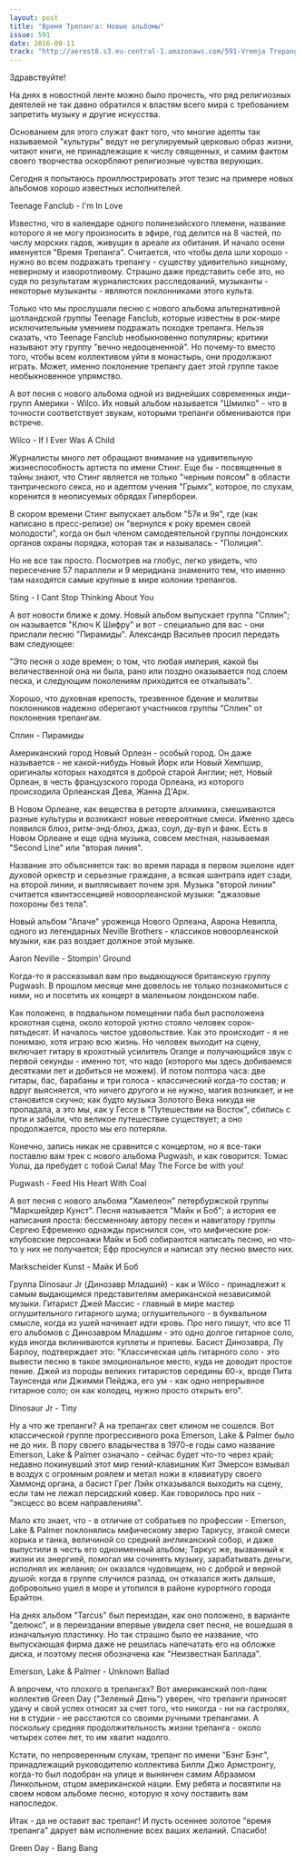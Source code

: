 ```yaml
---
layout: post
title: "Время Трепанга: Новые альбомы"
issue: 591
date: 2016-09-11
track: "http://aerost8.s3.eu-central-1.amazonaws.com/591-Vremja Trepanga - Novye Al'bomy.mp3"
---
```


Здравствуйте!

На днях в новостной ленте можно было прочесть, что ряд религиозных деятелей не так давно обратился к властям всего мира с требованием запретить музыку и другие искусства.

Основанием для этого служат факт того, что многие адепты так называемой "культуры" ведут не регулируемый церковью образ жизни, читают книги, не принадлежащие к числу священных, и самим фактом своего творчества оскорбляют религиозные чувства верующих.

Сегодня я попытаюсь проиллюстрировать этот тезис на примере новых альбомов хорошо известных исполнителей.

Teenage Fanclub - I'm In Love

Известно, что в календаре одного полинезийского племени, название которого я не могу произносить в эфире, год делится на 8 частей, по числу морских гадов, живущих в ареале их обитания. И начало осени именуется "Время Трепанга". Считается, что чтобы дела шли хорошо - нужно во всем подражать трепангу - существу удивительно хищному, неверному и изворотливому. Страшно даже представить себе это, но судя по результатам журналистских расследований, музыканты - некоторые музыканты - являются поклонниками этого культа.

Только что мы прослушали песню с нового альбома альтернативной шотландской группы Teenage Fanclub, которые известны в рок-мире исключительным умением подражать походке трепанга. Нельзя сказать, что Teenage Fanclub необыкновенно популярны; критики называют эту группу "вечно недооцененной". Но почему-то вместо того, чтобы всем коллективом уйти в монастырь, они продолжают играть. Может, именно поклонение трепангу дает этой группе такое необыкновенное упрямство.

А вот песня с нового альбома одной из виднейших современных инди-групп Америки - Wilco. Их новый альбом называется "Шмилко" - что в точности соответствует звукам, которыми трепанги обмениваются при встрече.

Wilco - If I Ever Was A Child

Журналисты много лет обращают внимание на удивительную жизнеспособность артиста по имени Стинг. Еще бы - посвященные в тайны знают, что Стинг является не только "черным поясом" в области тантрического секса, но и адептом учения "Грымх", которое, по слухам, коренится в неописуемых обрядах Гипербореи.

В скором времени Стинг выпускает альбом "57я и 9я", где (как написано в пресс-релизе) он "вернулся к року времен своей молодости", когда он был членом самодеятельной группы лондонских органов охраны порядка, которая так и называлась - "Полиция".

Но не все так просто. Посмотрев на глобус, легко увидеть, что пересечение 57 параллели и 9 меридиана знаменито тем, что именно там находятся самые крупные в мире колонии трепангов.

Sting - I Cant Stop Thinking About You

А вот новости ближе к дому. Новый альбом выпускает группа "Сплин"; он называется "Ключ К Шифру" и вот - специально для вас - они прислали песню "Пирамиды". Александр Васильев просил передать вам следующее:

"Это песня о ходе времен; о том, что любая империя, какой бы величественной она ни была, рано или поздно оказывается под слоем песка, и следующим поколениям приходится ее откапывать".

Хорошо, что духовная крепость, трезвенное бдение и молитвы поклонников надежно оберегают участников группы "Сплин" от поклонения трепангам.

Сплин - Пирамиды

Американский город Новый Орлеан - особый город. Он даже называется - не какой-нибудь Новый Йорк или Новый Хемпшир, оригиналы которых находятся в доброй старой Англии; нет, Новый Орлеан, в честь французского города Орлеана, из которого происходила Орлеанская Дева, Жанна Д'Арк.

В Новом Орлеане, как вещества в реторте алхимика, смешиваются разные культуры и возникают новые невероятные смеси. Именно здесь появился блюз, ритм-энд-блюз, джаз, соул, ду-вуп и фанк. Есть в Новом Орлеане и еще одна музыка, совсем местная, называемая "Second Line" или "вторая линия".

Название это объясняется так: во время парада в первом эшелоне идет духовой оркестр и серьезные граждане, а всякая шантрапа идет сзади, на второй линии, и выплясывает почем зря. Музыка "второй линии" считается квинтэссенцией новоорлеанской музыки: "джазовые похороны без тела".

Новый альбом "Апаче" уроженца Нового Орлеана, Аарона Невилла, одного из легендарных Neville Brothers - классиков новоорлеанской музыки, как раз воздает должное этой музыке.

Aaron Neville - Stompin' Ground

Когда-то я рассказывал вам про выдающуюся британскую группу Pugwash. В прошлом месяце мне довелось не только познакомиться с ними, но и посетить их концерт в маленьком лондонском пабе.

Как положено, в подвальном помещении паба был расположена крохотная сцена, около которой уютно стояло человек сорок-пятьдесят. И началось чистое удовольствие. Как это происходит - я не понимаю, хотя играю всю жизнь. Но человек выходит на сцену, включает гитару в крохотный усилитель Orange и получающийся звук с первой секунды - именно тот, что надо (которого мы здесь добиваемся десятками лет и добиться не можем). И потом полтора часа: две гитары, бас, барабаны и три голоса - классический когда-то состав; и вдруг выясняется, что ничего другого и не нужно, магия возникает, и не становится скучно; как будто музыка Золотого Века никуда не пропадала, а это мы, как у Гессе в "Путешествии на Восток", сбились с пути и забыли, что великое путешествие существует; а оно продолжается, просто мы его потеряли.

Конечно, запись никак не сравнится с концертом, но я все-таки поставлю вам трек с нового альбома Pugwash, и как говорится: Томас Уолш, да пребудет с тобой Сила! May The Force be with you!

Pugwash - Feed His Heart With Coal

А вот песня с нового альбома "Хамелеон" петербуржской группы "Маркшейдер Кунст". Песня называется "Майк и Боб"; а история ее написания проста: бессменному автору песен и навигатору группы Сергею Ефременко однажды приснился сон, что мифические рок-клубовские персонажи Майк и Боб собираются написать песню, но что-то у них не получается; Ефр проснулся и написал эту песню вместо них.

Markscheider Kunst - Майк И Боб

Группа Dinosaur Jr (Динозавр Младший) - как и Wilco - принадлежит к самым выдающимся представителям американской независимой музыки. Гитарист Джей Массис - главный в мире мастер оглушительного гитарного шума; оглушительного - в буквальном смысле, когда из ушей начинает идти кровь. Про него пишут, что все 11 его альбомов с Динозавром Младшим - это одно долгое гитарное соло, куда иногда вклиниваются куплеты и припевы. Басист Динозавра, Лу Барлоу, подтверждает это: "Классическая цель гитарного соло - это вывести песню в такое эмоциональное место, куда не доводит простое пение. Джей из породы великих гитаристов середины 60-х, вроде Пита Таунсенда или Джимми Пейджа, его ум - как одно непрерывное гитарное соло; он как колодец, нужно просто открыть его".

Dinosaur Jr - Tiny

Ну а что же трепанги? А на трепангах свет клином не сошелся. Вот классической группе прогрессивного рока Emerson, Lake & Palmer было не до них. В пору своего владычества в 1970-е годы само название Emerson, Lake & Palmer означало - сейчас будет что-то через край; недавно покинувший этот мир гений-клавишник Кит Эмерсон взмывал в воздух с огромным роялем и метал ножи в клавиатуру своего Хаммонд органа, а басист Грег Лэйк отказывался выходить на сцену, если там не лежал персидский ковер. Как говорилось про них - "эксцесс во всем направлениям".

Мало кто знает, что - в отличие от собратьев по профессии - Emerson, Lake & Palmer поклонялись мифическому зверю Таркусу, этакой смеси хорька и танка, величиной со средний англиканский собор, и даже выпустили в честь его одноименный альбом; Таркус же, вызванный к жизни их энергией, помогал им сочинять музыку, зарабатывать деньги, исполнял их желания; он оказался чудовищем, но с доброй и верной душой: когда в группе случился разлад, он отказался жить дальше, добровольно ушел в море и утопился в районе курортного города Брайтон.

На днях альбом "Tarcus" был переиздан, как оно положено, в варианте "делюкс", и в переиздании впервые увидела свет песня, не вошедшая в изначальную пластинку. Но так страшно было ее название, что выпускающая фирма даже не решилась напечатать его на обложке диска, и поэтому песня обозначена как "Неизвестная Баллада".

Emerson, Lake & Palmer - Unknown Ballad

А впрочем, что плохого в трепангах? Вот американский поп-панк коллектив Green Day ("Зеленый День") уверен, что трепанги приносят удачу и свой успех относят за счет того, что никогда - ни на гастролях, ни в студии - не расстаются со своими ручными трепангами. А поскольку средняя продолжительность жизни трепанга - около четырех сотен лет, то им хватит надолго.

Кстати, по непроверенным слухам, трепанг по имени "Бэнг Бэнг", принадлежащий руководителю коллектива Билли Джо Армстронгу, когда-то был подобран на улице и вынянчен самим Абраамом Линкольном, отцом американской нации. Ему ребята и посвятили на своем новом альбоме песню, которую я хочу поставить вам напоследок.

Итак - да не оставит вас трепанг! И пусть осеннее золотое "время трепанга" дарует вам исполнение всех ваших желаний. Спасибо!

Green Day - Bang Bang
